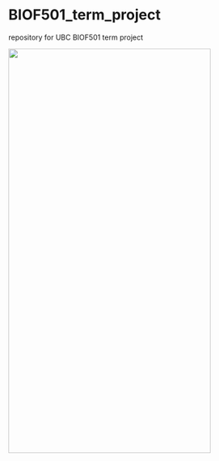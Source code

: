 # BIOF501_term_project
repository for UBC BIOF501 term project 

<img src="BIOF501_term_project/dag.pdf" width="400" height="800">
